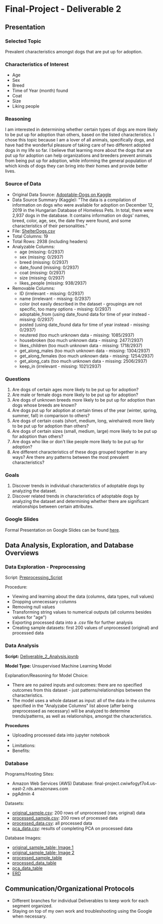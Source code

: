 # Final-Project - Deliverable 2

## Presentation

### Selected Topic
Prevalent characteristics amongst dogs that are put up for adoption.

### Characteristics of Interest
- Age
- Sex
- Breed
- Time of Year (month) found
- Coat
- Size
- Liking people

### Reasoning
I am interested in determining whether certain types of dogs are more likely to be put up for adoption than others, based on the listed characteristics. I chose this topic because I am a lover of all animals, specifically dogs, and have had the wonderful pleasure of taking care of two different adopted dogs in my life so far. I believe that learning more about the dogs that are put up for adoption can help organizations and breeders prevent animals from being put up for adoption, while informing the general population of which kinds of dogs they can bring into their homes and provide better lives.

### Source of Data
- Original Data Source: [Adoptable-Dogs on Kaggle](https://www.kaggle.com/jmolitoris/adoptable-dogs?select=ShelterDogs.csv)
- Data Source Summary (Kaggle): "The data is a compilation of information on dogs who were available for adoption on December 12, 2019 in the Hungarian Database of Homeless Pets. In total, there were 2,937 dogs in the database. It contains information on dogs' names, breed, color, age, sex, the date they were found, and some characteristics of their personalities."
- File: [ShelterDogs.csv](https://github.com/marikachrisanthopoulos/Final-Project/blob/Deliverable_2/Original_Dataset/ShelterDogs.csv)
- Total Columns: 19
- Total Rows: 2938 (including headers)
- Analyzable Columns:
    - age (missing: 0/2937)
    - sex (missing: 0/2937)
    - breed (missing: 0/2937)
    - date_found (missing: 0/2937)
    - coat (missing: 0/2937)
    - size (missing: 0/2937)
    - likes_people (missing: 938/2937)
- Removable Columns:
    - ID (irrelevant - missing: 0/2937)
    - name (irrelevant - missing: 0/2937)
    - color (not easily described in the dataset - groupings are not specific, too many options - missing: 0/2937)
    - adoptable_from (using date_found data for time of year instead - missing: 0/2937)
    - posted (using date_found data for time of year instead - missing: 0/2937)
    - neutered (too much unknown data - missing: 1085/2937)
    - housebroken (too much unknown data - missing: 2477/2937)
    - likes_children (too much unknown data - missing: 1718/2937)
    - get_along_males (too much unknown data - missing: 1304/2937)
    - get_along_females (too much unknown data - missing: 1254/2937)
    - get_along_cats (too much unknown data - missing: 2506/2937)
    - keep_in (irrelevant - missing: 1021/2937)

### Questions
1. Are dogs of certain ages more likely to be put up for adoption?
2. Are male or female dogs more likely to be put up for adoption?
3. Are dogs of unknown breeds more likely to be put up for adoption than dogs whose breeds are known?
4. Are dogs put up for adoption at certain times of the year (winter, spring, summer, fall) in comparison to others?
5. Are dogs of certain coats (short, medium, long, wirehaired) more likely to be put up for adoption than others?
6. Are dogs of certain sizes (small, medium, large) more likely to be put up for adoption than others?
7. Are dogs who like or don't like people more likely to be put up for adoption?
8. Are different characteristics of these dogs grouped together in any ways? Are there any patterns between the most prevalent characteristics?

### Goals
1. Discover trends in individual characteristics of adoptable dogs by analyzing the dataset.
2. Discover related trends in characteristics of adoptable dogs by analyzing the dataset and determining whether there are significant relationships between certain attributes.

### Google Slides
Formal Presentation on Google Slides can be found [here](https://docs.google.com/presentation/d/1yfcbV4N6XhM7GA3Mrze-t3AU_v3_R3KXNWspXaav2y0/edit?usp=sharing).

## Data Analysis, Exploration, and Database Overviews

### Data Exploration - Preprocessing

Script: [Preprocessing_Script](https://github.com/marikachrisanthopoulos/Final-Project/blob/Deliverable_1/Deliverable_1_Preprocessing.ipynb)

Procedure:
- Viewing and learning about the data (columns, data types, null values)
- Dropping unnecessary columns
- Removing null values
- Transforming string values to numerical outputs (all columns besides values for "age")
- Exporting processed data into a .csv file for further analysis
- Creating sample datasets: first 200 values of unprocessed (original) and processed data

### Data Analysis

**Script:** [Deliverable_2_Analysis.ipynb](https://github.com/marikachrisanthopoulos/Final-Project/blob/Deliverable_1/Deliverable_2_Analysis.ipynb)

**Model Type:** Unsupervised Machine Learning Model

Explanation/Reasoning for Model Choice:
- There are no paired inputs and outcomes: there are no specified outcomes from this dataset - just patterns/relationships between the characteristics.
- The model uses a whole dataset as input: all of the data in the columns specified in the "Analyzabe Columns" list above (after being preprocessed as necessary) will be analyzed to determine trends/patterns, as well as relationships, amongst the characteristics.

**Procedures**
- Uploading processed data into jupyter notebook
- 
- Limitations:
- Benefits:

### Database

Programs/Hosting Sites:
- Amazon Web Services (AWS) Database: final-project.cwiwfogyf7o4.us-east-2.rds.amazonaws.com
- pgAdmin 4

Datasets:
- [original_sample.csv](https://github.com/marikachrisanthopoulos/Final-Project/blob/Deliverable_2/Data/original_sample.csv): 200 rows of unprocessed (raw, original) data
- [processed_sample.csv](https://github.com/marikachrisanthopoulos/Final-Project/blob/Deliverable_2/Data/processed_sample.csv): 200 rows of processed data
- [processed_data.csv](https://github.com/marikachrisanthopoulos/Final-Project/blob/Deliverable_2/Data/processed_data.csv): all processed data
- [pca_data.csv](https://github.com/marikachrisanthopoulos/Final-Project/blob/Deliverable_2/Data/PCA_data.csv): results of completing PCA on processed data

Database Images:
- [original_sample_table; Image 1](https://github.com/marikachrisanthopoulos/Final-Project/blob/Deliverable_2/Images/original_sample_table_1.png)
- [original_sample_table; Image 2](https://github.com/marikachrisanthopoulos/Final-Project/blob/Deliverable_2/Images/original_sample_table_2.png)
- [processed_sample_table](https://github.com/marikachrisanthopoulos/Final-Project/blob/Deliverable_2/Images/processed_sample_table.png)
- [processed_data_table](https://github.com/marikachrisanthopoulos/Final-Project/blob/Deliverable_2/Images/processed_data_table.png)
- [pca_data_table](https://github.com/marikachrisanthopoulos/Final-Project/blob/Deliverable_2/Images/pca_table_data.png)
- [ERD](LINK)

## Communication/Organizational Protocols
- Different branches for individual Deliverables to keep work for each segment organized.
- Staying on top of my own work and troubleshooting using the Google when necessary.
